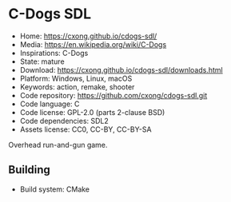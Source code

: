 # C-Dogs SDL

- Home: https://cxong.github.io/cdogs-sdl/
- Media: https://en.wikipedia.org/wiki/C-Dogs
- Inspirations: C-Dogs
- State: mature
- Download: https://cxong.github.io/cdogs-sdl/downloads.html
- Platform: Windows, Linux, macOS
- Keywords: action, remake, shooter
- Code repository: https://github.com/cxong/cdogs-sdl.git
- Code language: C
- Code license: GPL-2.0 (parts 2-clause BSD)
- Code dependencies: SDL2
- Assets license: CC0, CC-BY, CC-BY-SA

Overhead run-and-gun game.

## Building

- Build system: CMake
